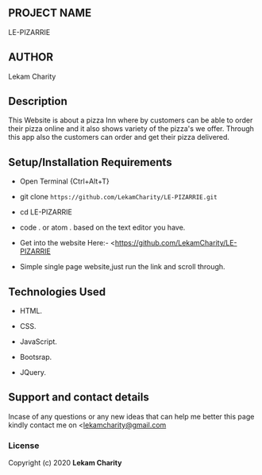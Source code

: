## PROJECT NAME
LE-PIZARRIE

## AUTHOR
Lekam Charity

## Description
This Website is about a pizza Inn where by customers can be able to order their pizza online and it also shows variety of the pizza's we offer. Through this app also the customers can order and get their pizza delivered.



## Setup/Installation Requirements

*  Open Terminal {Ctrl+Alt+T}

* git clone ```https://github.com/LekamCharity/LE-PIZARRIE.git```

* cd LE-PIZARRIE

* code . or atom . based on the text editor you have.

*  Get into the website Here:- <https://github.com/LekamCharity/LE-PIZARRIE

*  Simple single page website,just run the link and scroll through.

## Technologies Used
* HTML.

* CSS.

* JavaScript.

* Bootsrap.

* JQuery.


## Support and contact details
 Incase of any questions or any new ideas that can help me better this page kindly contact me on  <lekamcharity@gmail.com

  ### License
Copyright (c) 2020 **Lekam Charity**
